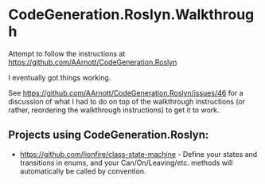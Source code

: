 # CodeGeneration.Roslyn.Walkthrough
Attempt to follow the instructions at https://github.com/AArnott/CodeGeneration.Roslyn

I eventually got things working.

See https://github.com/AArnott/CodeGeneration.Roslyn/issues/46 for a discussion of what I had to do on top of the walkthrough instructions (or rather, reordering the walkthrough instructions) to get it to work.

## Projects using CodeGeneration.Roslyn:

 - https://github.com/lionfire/class-state-machine - Define your states and transitions in enums, and your Can/On/Leaving/etc. methods will automatically be called by convention.
